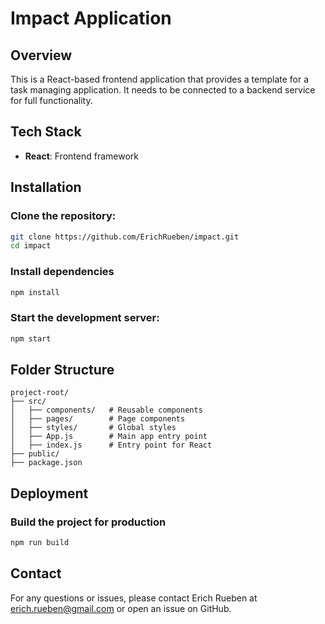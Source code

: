 # Impact Application
## Overview

This is a React-based frontend application that provides a template for a task managing application. It needs to be connected to a backend service for full functionality.

## Tech Stack
- **React**: Frontend framework

## Installation
### Clone the repository:
```sh
git clone https://github.com/ErichRueben/impact.git
cd impact
```

### Install dependencies
```sh
npm install
```

### Start the development server:
```sh
npm start
```

## Folder Structure
```plaintext
project-root/
├── src/
│   ├── components/   # Reusable components
│   ├── pages/        # Page components
│   ├── styles/       # Global styles
│   ├── App.js        # Main app entry point
│   ├── index.js      # Entry point for React
├── public/
├── package.json
```

## Deployment
### Build the project for production
```sh
npm run build
```

## Contact
For any questions or issues, please contact Erich Rueben at erich.rueben@gmail.com or open an issue on GitHub.

